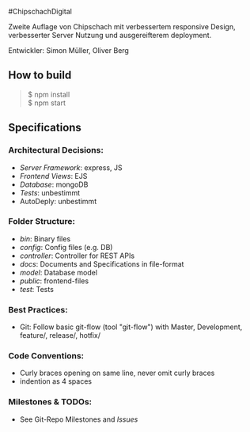 #ChipschachDigital

Zweite Auflage von Chipschach mit verbessertem responsive Design, verbesserter Server Nutzung und ausgereifterem deployment.

Entwickler: Simon Müller, Oliver Berg

## How to build

> $ npm install<br>
> $ npm start

## Specifications

### Architectural Decisions:
- _Server Framework_: express, JS
- _Frontend Views_: EJS
- _Database_: mongoDB
- _Tests_: unbestimmt
- AutoDeply: unbestimmt

### Folder Structure:
- _bin_: Binary files
- _config_: Config files (e.g. DB)
- _controller_: Controller for REST APIs
- _docs_: Documents and Specifications in file-format
- _model_: Database model
- _public_: frontend-files
- _test_: Tests

### Best Practices:
- Git: Follow basic git-flow (tool "git-flow") with Master, Development, feature/, release/, hotfix/

### Code Conventions:
- Curly braces opening on same line, never omit curly braces
- indention as 4 spaces

### Milestones & TODOs:
- See Git-Repo Milestones and *Issues*

